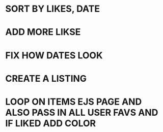 # SORT BY LIKES, DATE
# ADD MORE LIKSE
# FIX HOW DATES LOOK

# CREATE A LISTING
# LOOP ON ITEMS EJS PAGE AND ALSO PASS IN ALL USER FAVS AND IF LIKED ADD COLOR
